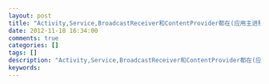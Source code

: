 ```yaml
---
layout: post
title: "Activity,Service,BroadcastReceiver和ContentProvider都在(应用主进程的)主线程(UI线程)"
date: 2012-11-18 16:34:00 
comments: true
categories: []
tags: []
description: "Activity,Service,BroadcastReceiver和ContentProvider都在(应用主进程的)主线程(UI线程)"
keywords: 
---
```






